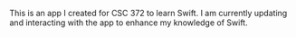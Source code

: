 This is an app I created for CSC 372 to learn Swift. I am currently updating and interacting with the app to enhance my knowledge of Swift.

